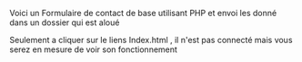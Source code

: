Voici un Formulaire de contact de base utilisant PHP et envoi les donné dans un dossier qui est aloué

Seulement a cliquer sur le liens Index.html , il n'est pas connecté mais vous serez en mesure de voir son fonctionnement
